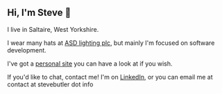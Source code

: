## Hi, I'm Steve 👋

<!--
**stevebutler11/stevebutler11** is a ✨ _special_ ✨ repository because its `README.md` (this file) appears on your GitHub profile.

Here are some ideas to get you started:

- 🔭 I’m currently working on ...
- 🌱 I’m currently learning ...
- 👯 I’m looking to collaborate on ...
- 🤔 I’m looking for help with ...
- 💬 Ask me about ...
- 📫 How to reach me: ...
- 😄 Pronouns: ...
- ⚡ Fun fact: ...
-->

I live in Saltaire, West Yorkshire.

I wear many hats at [ASD lighting plc](https://www.asdlighting.com), but mainly I'm focused on software development.

I've got a [personal site](https://www.stevebutler.info) you can have a look at if you wish.

If you'd like to chat, contact me! I'm on [LinkedIn](https://www.linkedin.com/in/steven-butler-3749a6a4/), or you can email me at contact at stevebutler dot info
